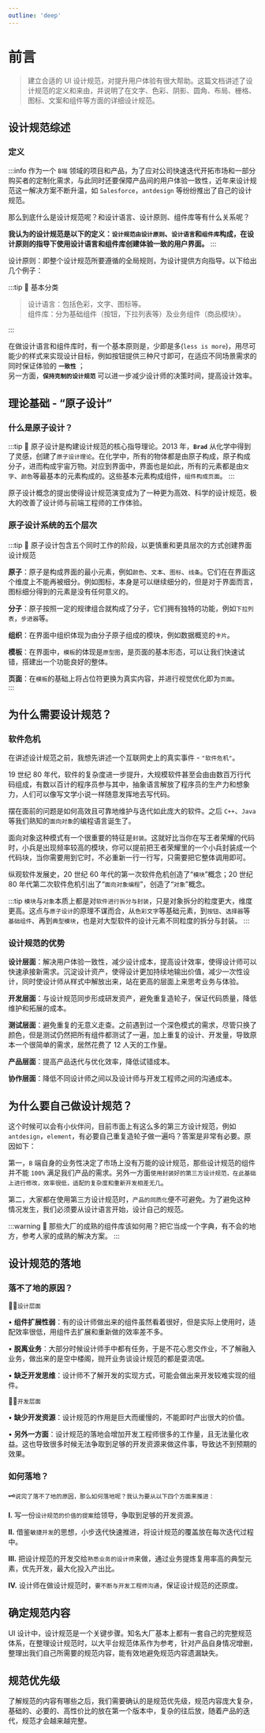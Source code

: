 ```yaml
---
outline: 'deep'
---
```


# 前言

> 建立合适的 UI 设计规范，对提升用户体验有很大帮助。这篇文档讲述了设计规范的定义和来由，并说明了在文字、色彩、阴影、圆角、布局、栅格、图标、文案和组件等方面的详细设计规范。

## 设计规范综述

### 定义

:::info
作为一个 `B端` 领域的项目和产品，为了应对公司快速迭代开拓市场和一部分购买者的定制化需求，与此同时还要保障产品间的用户体验一致性，近年来设计规范这一解决方案不断升温，如 `Salesforce`，`antdesign` 等纷纷推出了自己的设计规范。

那么到底什么是设计规范呢？和设计语言、设计原则、组件库等有什么关系呢？

**我认为的设计规范是以下的定义：`设计规范由设计原则`、`设计语言`和`组件库`构成，在设计原则的指导下使用设计语言和组件库创建体验一致的用户界面。**
:::

<ElImg src="ui/1.png"/>

设计原则：即整个设计规范所要遵循的全局规则，为设计提供方向指导。以下给出几个例子：

<ElImg src="ui/2.png"/>

:::tip :eyes: 基本分类

> 设计语言：包括色彩，文字、图标等。  
> 组件库：分为基础组件（按钮，下拉列表等）及业务组件（商品模块）。

:::

在做设计语言和组件库时，有一个基本原则是，少即是多(`less is more`)，用尽可能少的样式来实现设计目标，例如按钮提供三种尺寸即可，在适应不同场景需求的同时保证体验的 **`一致性`** ；  
另一方面，**`保持克制的设计规范`** 可以进一步减少设计师的决策时间，提高设计效率。

## 理论基础 - “原子设计”

### 什么是原子设计？

:::tip :eyes:
原子设计是构建设计规范的核心指导理论。2013 年，**`Brad`** 从化学中得到了灵感，创建了`原子设计理论`。在化学中，所有的物体都是由原子构成，原子构成分子，进而构成宇宙万物。对应到界面中，界面也是如此，所有的元素都是由`文字`、`颜色`等最基本的元素构成的。这些基本元素构成组件，`组件构成页面`。
:::

原子设计概念的提出使得设计规范演变成为了一种更为高效、科学的设计规范，极大的改善了设计师与前端工程师的工作体验。

### 原子设计系统的五个层次

####

<ElCard shadow="hover">

:::tip :bell: 原子设计包含五个同时工作的阶段，以更慎重和更具层次的方式创建界面设计规范

**原子**：原子是构成界面的最小元素，例如`颜色`、`文本`、`图标`、`线条`。它们在在界面这个维度上不能再被细分。例如图标，本身是可以继续细分的，但是对于界面而言，图标细分得到的元素是没有任何意义的。

**分子**：原子按照一定的规律组合就构成了分子，它们拥有独特的功能，例如`下拉列表`，`步进器`等。

**组织**：在界面中组织体现为由分子原子组成的模块，例如数据概览的`卡片`。

**模板**：在界面中，`模板`的体现是`原型图`，是页面的基本形态，可以让我们快速试错，搭建出一个功能良好的整体。

**页面**：在`模板`的基础上将占位符更换为真实内容，并进行视觉优化即为`页面`。  
 :::

</ElCard>

## 为什么需要设计规范？

### 软件危机

在讲述设计规范之前，我想先讲述一个互联网史上的真实事件 - `"软件危机"`。

19 世纪 80 年代，软件的复杂度进一步提升，大规模软件甚至会由由数百万行代码组成，有数以百计的程序员参与其中，抽象语言解放了程序员的生产力和想象力，人们可以像写文学小说一样随意发挥地去写代码。

摆在面前的问题是如何高效且可靠地维护与迭代如此庞大的软件。之后 `C++`、`Java` 等我们熟知的`面向对象`的编程语言诞生了。

面向对象这种模式有一个很重要的特征是`封装`。这就好比当你在写王者荣耀的代码时，小兵是出现频率较高的模块，你可以提前把王者荣耀里的一个小兵封装成一个代码块，当你需要用到它时，不必重新一行一行写，只需要把它整体调用即可。

纵观软件发展史，20 世纪 60 年代的第一次软件危机创造了“`模块`”概念；20 世纪 80 年代第二次软件危机引出了“`面向对象编程`”，创造了“`对象`”概念。

:::tip
`模块`与`对象`本质上都是对`软件进行拆分与封装`，只是对象拆分的粒度更大，维度更高。这点与`原子设计`的原理不谋而合，从`色彩文字`等基础元素，到`按钮`、`选择器`等 `基础组件`、再到`典型模块`，也是对大型软件的设计元素不同粒度的拆分与封装。
:::

### 设计规范的优势

<ElImg src="ui/3.png"/>

<ElCard shadow="hover">

**设计层面**：解决用户体验一致性，减少设计成本，提高设计效率，使得设计师可以快速承接新需求。沉淀设计资产，使得设计更加持续地输出价值，减少一次性设计，同时使设计师从样式中解放出来，站在更高的层面上来思考业务与体验。

**开发层面**：与设计规范同步形成研发资产，避免重复造轮子，保证代码质量，降低维护和拓展的成本。

**测试层面**：避免重复的无意义走查。之前遇到过一个深色模式的需求，尽管只换了颜色，但是测试仍然把所有组件都测试了一遍，加上重复的设计、开发量，导致原本一个很简单的需求，居然花费了 12 人天的工作量。

**产品层面**：提高产品迭代与优化效率，降低试错成本。

**协作层面**：降低不同设计师之间以及设计师与开发工程师之间的沟通成本。

</ElCard>

## 为什么要自己做设计规范？

这个时候可以会有小伙伴问，目前市面上有这么多的第三方设计规范，例如 `antdesign`，`element`，有必要自己重复造轮子做一遍吗？答案是非常有必要。原因如下：

第一，`B` 端自身的业务性决定了市场上没有万能的设计规范，那些设计规范的组件并不能 `100%` 满足我们产品的需求。另外一方面`使用封装好的第三方设计规范，在此基础上进行修改，效率很低，适配的复杂度和重新开发相差无几`。

第二，大家都在使用第三方设计规范时，`产品的同质化`便不可避免。为了避免这种情况发生，我们必须要从设计语言开始，设计自己的规范。

:::warning :eyes: 那些大厂的成熟的组件库该如何用？把它当成一个字典，有不会的地方，参考人家的成熟的解决方案。
:::

## 设计规范的落地

### 落不了地的原因？

<ElImg src="ui/4.png"/>

<ElCard shadow="hover">

🤷‍♂️`设计层面`

• **组件扩展性弱**：有的设计师做出来的组件虽然看着很好，但是实际上使用时，适配效率很低，用组件去扩展和重新做的效率差不多。

• **脱离业务**：大部分时候设计师手中都有任务，于是不花心思交作业，不了解融入业务，做出来的是空中楼阁，抛开业务谈设计规范的都是耍流氓。

• **缺乏开发思维**：设计师不了解开发的实现方式，可能会做出来开发较难实现的组件。

🤷‍♂️`开发层面`

• **缺少开发资源**：设计规范的作用是巨大而缓慢的，不能即时产出很大的价值。

• **另外一方面**：设计规范的落地会增加开发工程师很多的工作量，且无法量化收益。这也导致很多时候无法争取到足够的开发资源来做这件事，导致达不到预期的效果。

</ElCard>

### 如何落地？

####

<ElCard >

🗝️`说完了落不了地的原因，那么如何落地呢？我认为要从以下四个方面来推进：`

**Ⅰ.** 写一份`设计规范的价值的提案`给领导，争取到足够的开发资源。

**Ⅱ.** 借鉴`敏捷开发`的思想，小步迭代快速推进，将设计规范的覆盖放在每次迭代过程中。

**Ⅲ.** 把设计规范的开发交给`熟悉业务的设计师`来做，通过业务提炼复用率高的典型元素，优先开发，最大化投入产出比。

**Ⅳ.** 设计师在做设计规范时，`要不断与开发工程师沟通`，保证设计规范的还原度。

</ElCard>

## 确定规范内容

UI 设计中，设计规范是一个关键步骤。知名大厂基本上都有一套自己的完整规范体系，在整理设计规范时，以大平台规范体系作为参考，针对产品自身情况增删，整理出我们自己所需要的规范内容，能有效地避免规范内容遗漏缺失。

<ElImg src="ui/82.png"/>

## 规范优先级

了解规范的内容有哪些之后，我们需要确认的是规范优先级，规范内容庞大复杂，基础的、必要的、高性价比的放在第一个版本中，复杂的往后放，随着产品的迭代，规范才会越来越完整。

<ElImg src="ui/97.png"/>
